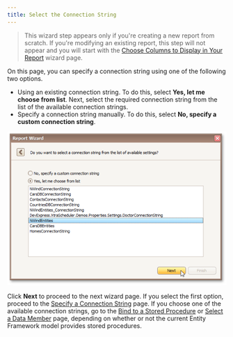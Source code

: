 ```yaml
---
title: Select the Connection String
---
```

> This wizard step appears only if you're creating a new report from scratch. If you're modifying an existing report, this step will not appear and you will start with the [Choose Columns to Display in Your Report](../../../../../../../interface-elements-for-desktop/articles/report-designer/report-designer-for-winforms/report-wizard/data-bound-report/choose-columns-to-display-in-your-report.md) wizard page.

On this page, you can specify a connection string using one of the following two options.
* Using an existing connection string. To do this, select **Yes, let me choose from list**. Next, select the required connection string from the list of the available connection strings.
* Specify a connection string manually. To do this, select **No, specify a custom connection string**.

![RD_ReportWizard_EFSelectConnectionString](../../../../../../images/Img23795.png)

Click **Next** to proceed to the next wizard page. If you select the first option, proceed to the [Specify a Connection String](../../../../../../../interface-elements-for-desktop/articles/report-designer/report-designer-for-winforms/report-wizard/data-bound-report/connect-to-a-database/specify-a-connection-string.md) page. If you choose one of the available connection strings, go to the [Bind to a Stored Procedure](../../../../../../../interface-elements-for-desktop/articles/report-designer/report-designer-for-winforms/report-wizard/data-bound-report/connect-to-an-entity-framework-data-source/bind-to-a-stored-procedure.md) or [Select a Data Member](../../../../../../../interface-elements-for-desktop/articles/report-designer/report-designer-for-winforms/report-wizard/data-bound-report/connect-to-an-entity-framework-data-source/select-a-data-member.md) page, depending on whether or not the current Entity Framework model provides stored procedures.